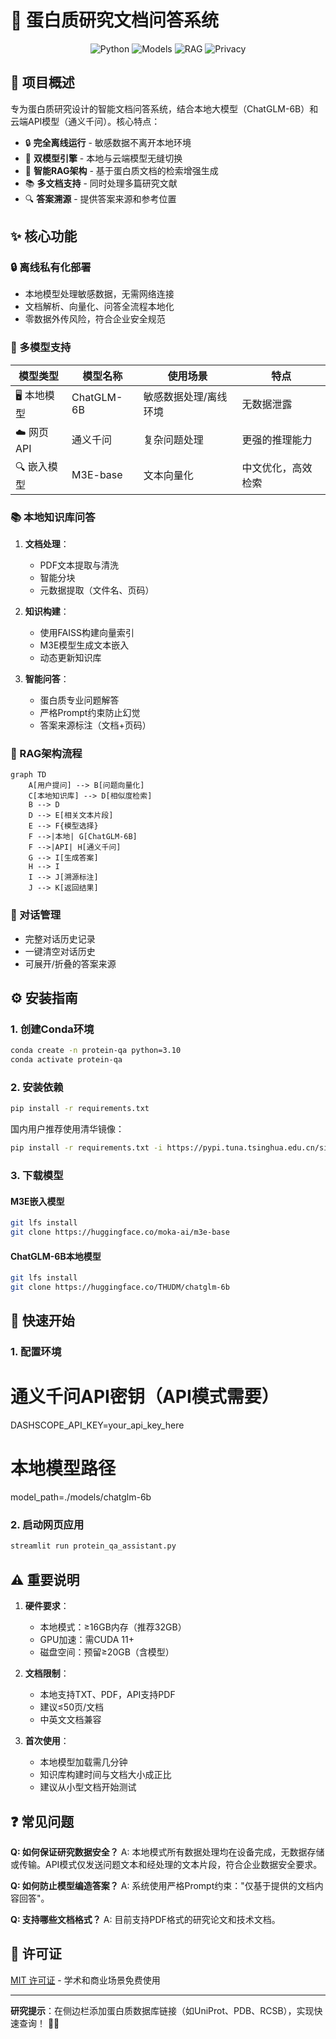 # 🧬 蛋白质研究文档问答系统

<div align="center">
  <img src="https://img.shields.io/badge/Python-3.10-blue" alt="Python">
  <img src="https://img.shields.io/badge/Model-ChatGLM6B|Qwen-green" alt="Models">
  <img src="https://img.shields.io/badge/RAG-Enabled-success" alt="RAG">
  <img src="https://img.shields.io/badge/Privacy-Offline-critical" alt="Privacy">
</div>

## 📌 项目概述

专为蛋白质研究设计的智能文档问答系统，结合本地大模型（ChatGLM-6B）和云端API模型（通义千问）。核心特点：

- 🔒 **完全离线运行** - 敏感数据不离开本地环境
- 🤖 **双模型引擎** - 本地与云端模型无缝切换
- 🧠 **智能RAG架构** - 基于蛋白质文档的检索增强生成
- 📚 **多文档支持** - 同时处理多篇研究文献
- 🔍 **答案溯源** - 提供答案来源和参考位置

## ✨ 核心功能

### 🔒 离线私有化部署
- 本地模型处理敏感数据，无需网络连接
- 文档解析、向量化、问答全流程本地化
- 零数据外传风险，符合企业安全规范

### 🤖 多模型支持
| 模型类型 | 模型名称 | 使用场景 | 特点 |
|---------|---------|---------|------|
| 🖥️ 本地模型 | ChatGLM-6B | 敏感数据处理/离线环境 | 无数据泄露 |
| ☁️ 网页API | 通义千问 | 复杂问题处理 | 更强的推理能力 |
| 🔍 嵌入模型 | M3E-base | 文本向量化 | 中文优化，高效检索 |

### 📚 本地知识库问答
1. **文档处理**：
   - PDF文本提取与清洗
   - 智能分块
   - 元数据提取（文件名、页码）
 
2. **知识构建**：
   - 使用FAISS构建向量索引
   - M3E模型生成文本嵌入
   - 动态更新知识库

3. **智能问答**：
   - 蛋白质专业问题解答
   - 严格Prompt约束防止幻觉
   - 答案来源标注（文档+页码）

### 🧠 RAG架构流程
```mermaid
graph TD
    A[用户提问] --> B[问题向量化]
    C[本地知识库] --> D[相似度检索]
    B --> D
    D --> E[相关文本片段]
    E --> F{模型选择}
    F -->|本地| G[ChatGLM-6B]
    F -->|API| H[通义千问]
    G --> I[生成答案]
    H --> I
    I --> J[溯源标注]
    J --> K[返回结果]
```

### 📝 对话管理
- 完整对话历史记录
- 一键清空对话历史
- 可展开/折叠的答案来源

## ⚙️ 安装指南

### 1. 创建Conda环境
```bash
conda create -n protein-qa python=3.10
conda activate protein-qa
```

### 2. 安装依赖
```bash
pip install -r requirements.txt
```

国内用户推荐使用清华镜像：
```bash
pip install -r requirements.txt -i https://pypi.tuna.tsinghua.edu.cn/simple
```

### 3. 下载模型
#### M3E嵌入模型
```bash
git lfs install
git clone https://huggingface.co/moka-ai/m3e-base
```

#### ChatGLM-6B本地模型
```bash
git lfs install
git clone https://huggingface.co/THUDM/chatglm-6b
```

## 🚀 快速开始

### 1. 配置环境
# 通义千问API密钥（API模式需要）
DASHSCOPE_API_KEY=your_api_key_here

# 本地模型路径
model_path=./models/chatglm-6b

### 2. 启动网页应用
```bash
streamlit run protein_qa_assistant.py
```

## ⚠️ 重要说明

1. **硬件要求**：
   - 本地模式：≥16GB内存（推荐32GB）
   - GPU加速：需CUDA 11+
   - 磁盘空间：预留≥20GB（含模型）

2. **文档限制**：
   - 本地支持TXT、PDF，API支持PDF
   - 建议≤50页/文档
   - 中英文文档兼容

3. **首次使用**：
   - 本地模型加载需几分钟
   - 知识库构建时间与文档大小成正比
   - 建议从小型文档开始测试

## ❓ 常见问题

**Q: 如何保证研究数据安全？**
A: 本地模式所有数据处理均在设备完成，无数据存储或传输。API模式仅发送问题文本和经处理的文本片段，符合企业数据安全要求。

**Q: 如何防止模型编造答案？**
A: 系统使用严格Prompt约束："仅基于提供的文档内容回答"。

**Q: 支持哪些文档格式？**
A: 目前支持PDF格式的研究论文和技术文档。

## 📜 许可证

[MIT 许可证](LICENSE) - 学术和商业场景免费使用

---

**研究提示**：在侧边栏添加蛋白质数据库链接（如UniProt、PDB、RCSB），实现快速查询！ 🧪🔬
```
